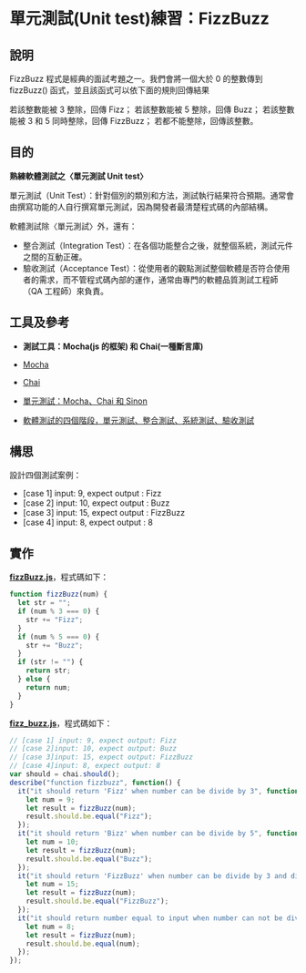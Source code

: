 # **單元測試(Unit test)練習：FizzBuzz**

## 說明

FizzBuzz 程式是經典的面試考題之一。我們會將一個大於 0 的整數傳到 fizzBuzz() 函式，並且該函式可以依下面的規則回傳結果

若該整數能被 3 整除，回傳 Fizz；
若該整數能被 5 整除，回傳 Buzz；
若該整數能被 3 和 5 同時整除，回傳 FizzBuzz；
若都不能整除，回傳該整數。

## 目的

**熟練軟體測試之〈單元測試 Unit test〉**

單元測試（Unit Test）：針對個別的類別和方法，測試執行結果符合預期。通常會由撰寫功能的人自行撰寫單元測試，因為開發者最清楚程式碼的內部結構。

軟體測試除〈單元測試〉外，還有：

- 整合測試（Integration Test）：在各個功能整合之後，就整個系統，測試元件之間的互動正確。
- 驗收測試（Acceptance Test）：從使用者的觀點測試整個軟體是否符合使用者的需求，而不管程式碼內部的運作，通常由專門的軟體品質測試工程師（QA 工程師）來負責。

## 工具及參考

- **測試工具：Mocha(js 的框架) 和 Chai(一種斷言庫)**

- [Mocha](https://mochajs.org/)

- [Chai](https://www.chaijs.com/api/)

- [單元測試：Mocha、Chai 和 Sinon](https://cythilya.github.io/2017/09/17/unit-test-with-mocha-chai-and-sinon/)

- [軟體測試的四個階段，單元測試、整合測試、系統測試、驗收測試](https://www.itread01.com/content/1547157994.html)

## 構思

設計四個測試案例：

- [case 1] input: 9, expect output : Fizz
- [case 2] input: 10, expect output : Buzz
- [case 3] input: 15, expect output : FizzBuzz
- [case 4] input: 8, expect output : 8

## 實作

[**fizzBuzz.js**](https://github.com/s19003045/AC-project-FizzBuzz/blob/master/js/fizzbuzz.js)，程式碼如下：

```js
function fizzBuzz(num) {
  let str = "";
  if (num % 3 === 0) {
    str += "Fizz";
  }
  if (num % 5 === 0) {
    str += "Buzz";
  }
  if (str != "") {
    return str;
  } else {
    return num;
  }
}
```

[**fizz_buzz.js**](https://github.com/s19003045/AC-project-FizzBuzz/blob/master/test/fizzbuzz_spec.js)，程式碼如下：

```js
// [case 1] input: 9, expect output: Fizz
// [case 2]input: 10, expect output: Buzz
// [case 3]input: 15, expect output: FizzBuzz
// [case 4]input: 8, expect output: 8
var should = chai.should();
describe("function fizzbuzz", function() {
  it("it should return 'Fizz' when number can be divide by 3", function() {
    let num = 9;
    let result = fizzBuzz(num);
    result.should.be.equal("Fizz");
  });
  it("it should return 'Bizz' when number can be divide by 5", function() {
    let num = 10;
    let result = fizzBuzz(num);
    result.should.be.equal("Buzz");
  });
  it("it should return 'FizzBuzz' when number can be divide by 3 and divide by 5", function() {
    let num = 15;
    let result = fizzBuzz(num);
    result.should.be.equal("FizzBuzz");
  });
  it("it should return number equal to input when number can not be divide by 3 or divide by 5", function() {
    let num = 8;
    let result = fizzBuzz(num);
    result.should.be.equal(num);
  });
});
```
